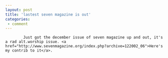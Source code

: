 ```yaml
---
layout: post
title: 'lastest seven magazine is out'
categories:
 - comment
---
```


			Just got the december issue of seven magazine up and out, it's a rad alt.worship issue. <a href="http://www.sevenmagazine.org/index.php?archive=122002_06">Here's my contrib to it</a>.


